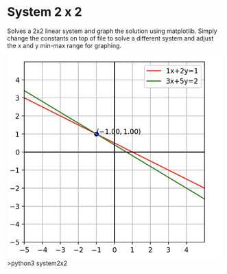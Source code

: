 # System 2 x 2
Solves a 2x2 linear system and graph the solution using matplotlib. Simply change the constants on top of file to solve a different system and adjust the x and y min-max range for graphing.

<img src="2x2.png" width=500px>
>python3 system2x2


